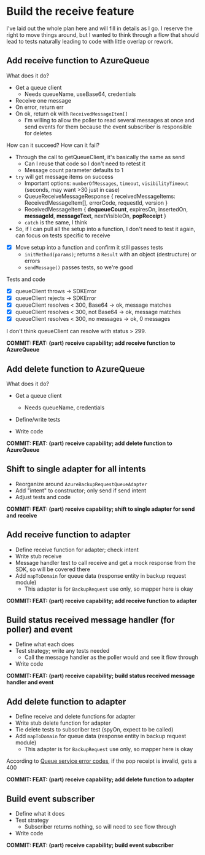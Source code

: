 # Build the receive feature

I've laid out the whole plan here and will fill in details as I go. I reserve the right to move things around, but I wanted to think through a flow that should lead to tests naturally leading to code with little overlap or rework.

## Add receive function to AzureQueue

What does it do?

-  Get a queue client
   -  Needs queueName, useBase64, credentials
-  Receive one message
-  On error, return err
-  On ok, return ok with `ReceivedMessageItem[]`
   -  I'm willing to allow the poller to read several messages at once and send events for them because the event subscriber is responsible for deletes

How can it succeed? How can it fail?

-  Through the call to getQueueClient, it's basically the same as send
   -  Can I reuse that code so I don't need to retest it
   -  Message count parameter defaults to 1
-  `try` will get message items on success
   -  Important options: `numberOfMessages`, `timeout`, `visibilityTimeout` (seconds, may want >30 just in case)
   -  QueueReceiveMessageResponse { receivedMessageItems: ReceivedMessageItem[], errorCode, requestId, version }
   -  ReceivedMessageItem { **dequeueCount**, expiresOn, insertedOn, **messageId**, **messageText**, nextVisibleOn, **popReceipt** }
   -  `catch` is the same, I think
-  So, if I can pull all the setup into a function, I don't need to test it again, can focus on tests specific to receive

-  [x] Move setup into a function and confirm it still passes tests
   -  `initMethod(params)`; returns a `Result` with an object (destructure) or errors
   -  `sendMessage()` passes tests, so we're good

Tests and code

-  [x] queueClient throws -> SDKError
-  [x] queueClient rejects -> SDKError
-  [x] queueClient resolves < 300, Base64 -> ok, message matches
-  [x] queueClient resolves < 300, not Base64 -> ok, message matches
-  [x] queueClient resolves < 300, no messages -> ok, 0 messages

I don't think queueClient can resolve with status > 299.

**COMMIT: FEAT: (part) receive capability; add receive function to AzureQueue**

## Add delete function to AzureQueue

What does it do?

-  Get a queue client

   -  Needs queueName, credentials

-  Define/write tests
-  Write code

**COMMIT: FEAT: (part) receive capability; add delete function to AzureQueue**

## Shift to single adapter for all intents

-  Reorganize around `AzureBackupRequestQueueAdapter`
-  Add "intent" to constructor; only send if send intent
-  Adjust tests and code

**COMMIT: FEAT: (part) receive capability; shift to single adapter for send and receive**

## Add receive function to adapter

-  Define receive function for adapter; check intent
-  Write stub receive
-  Message handler test to call receive and get a mock response from the SDK, so will be covered there
-  Add `mapToDomain` for queue data (response entity in backup request module)
   -  This adapter is for `BackupRequest` use only, so mapper here is okay

**COMMIT: FEAT: (part) receive capability; add receive function to adapter**

## Build status received message handler (for poller) and event

-  Define what each does
-  Test strategy; write any tests needed
   -  Call the message handler as the poller would and see it flow through
-  Write code

**COMMIT: FEAT: (part) receive capability; build status received message handler and event**

## Add delete function to adapter

-  Define receive and delete functions for adapter
-  Write stub delete function for adapter
-  Tie delete tests to subscriber test (spyOn, expect to be called)
-  Add `mapToDomain` for queue data (response entity in backup request module)
   -  This adapter is for `BackupRequest` use only, so mapper here is okay

According to [Queue service error codes](https://docs.microsoft.com/en-us/rest/api/storageservices/queue-service-error-codes), if the pop receipt is invalid, gets a 400

**COMMIT: FEAT: (part) receive capability; add delete function to adapter**

## Build event subscriber

-  Define what it does
-  Test strategy
   -  Subscriber returns nothing, so will need to see flow through
-  Write code

**COMMIT: FEAT: (part) receive capability; build event subscriber**
